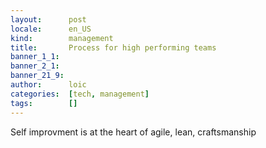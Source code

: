 ```yaml
---
layout:      post
locale:      en_US
kind:        management
title:       Process for high performing teams
banner_1_1:  
banner_2_1:  
banner_21_9: 
author:      loic
categories:  [tech, management]
tags:        []
---
```


Self improvment is at the heart of agile, lean, craftsmanship 
